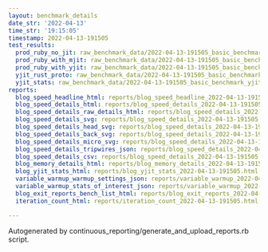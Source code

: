 ```yaml
---
layout: benchmark_details
date_str: '2022-04-13'
time_str: '19:15:05'
timestamp: 2022-04-13-191505
test_results:
  prod_ruby_no_jit: raw_benchmark_data/2022-04-13-191505_basic_benchmark_prod_ruby_no_jit.json
  prod_ruby_with_mjit: raw_benchmark_data/2022-04-13-191505_basic_benchmark_prod_ruby_with_mjit.json
  prod_ruby_with_yjit: raw_benchmark_data/2022-04-13-191505_basic_benchmark_prod_ruby_with_yjit.json
  yjit_rust_proto: raw_benchmark_data/2022-04-13-191505_basic_benchmark_yjit_rust_proto.json
  yjit_stats: raw_benchmark_data/2022-04-13-191505_basic_benchmark_yjit_stats.json
reports:
  blog_speed_headline_html: reports/blog_speed_headline_2022-04-13-191505.html
  blog_speed_details_html: reports/blog_speed_details_2022-04-13-191505.html
  blog_speed_details_raw_details_html: reports/blog_speed_details_2022-04-13-191505.raw_details.html
  blog_speed_details_svg: reports/blog_speed_details_2022-04-13-191505.svg
  blog_speed_details_head_svg: reports/blog_speed_details_2022-04-13-191505.head.svg
  blog_speed_details_back_svg: reports/blog_speed_details_2022-04-13-191505.back.svg
  blog_speed_details_micro_svg: reports/blog_speed_details_2022-04-13-191505.micro.svg
  blog_speed_details_tripwires_json: reports/blog_speed_details_2022-04-13-191505.tripwires.json
  blog_speed_details_csv: reports/blog_speed_details_2022-04-13-191505.csv
  blog_memory_details_html: reports/blog_memory_details_2022-04-13-191505.html
  blog_yjit_stats_html: reports/blog_yjit_stats_2022-04-13-191505.html
  variable_warmup_warmup_settings_json: reports/variable_warmup_2022-04-13-191505.warmup_settings.json
  variable_warmup_stats_of_interest_json: reports/variable_warmup_2022-04-13-191505.stats_of_interest.json
  blog_exit_reports_bench_list_html: reports/blog_exit_reports_2022-04-13-191505.bench_list.html
  iteration_count_html: reports/iteration_count_2022-04-13-191505.html

---
```

Autogenerated by continuous_reporting/generate_and_upload_reports.rb script.

